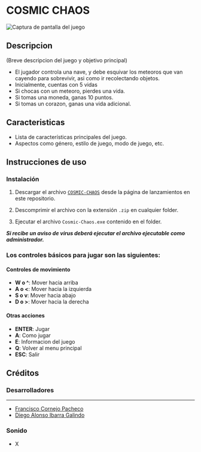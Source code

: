 # COSMIC CHAOS 

![Captura de pantalla del juego](https://i.ibb.co/9W1YGtq/interfaz.png)

## Descripcion
(Breve descripcion del juego y objetivo principal)
- El jugador controla una nave, y debe esquivar los meteoros que van cayendo para sobrevivir, asi como ir recolectando objetos.
- Inicialmente, cuentas con 5 vidas
- Si chocas con un meteoro, pierdes una vida.
- Si tomas una moneda, ganas 10 puntos.
- Si tomas un corazon, ganas una vida adicional.

## Caracteristicas
- Lista de características principales del juego.
- Aspectos como género, estilo de juego, modo de juego, etc.

## **Instrucciones de uso**

### **Instalación**
1. Descargar el archivo <a href="aquiPonerURLdeRelease">`COSMIC-CHAOS`</a> desde la página de lanzamientos en este repositorio.

2. Descomprimir el archivo con la extensión `.zip` en cualquier folder.

3. Ejecutar el archivo `Cosmic-Chaos.exe` contenido en el folder.

**_Si recibe un aviso de virus deberá ejecutar el archivo ejecutable como administrador._**

### Los controles básicos para jugar son las siguientes:

#### Controles de movimiento
-   **W o ^**: Mover hacia arriba
-   **A o <**: Mover hacia la izquierda
-   **S o v**: Mover hacia abajo
-   **D o >**: Mover hacia la derecha

#### Otras acciones
-   **ENTER**: Jugar
-   **A**: Como jugar
-   **E**: Informacion del juego
-   **Q**: Volver al menu principal
-   **ESC**: Salir


## Créditos
### **Desarrolladores**

---

- [Francisco Cornejo Pacheco](https://github.com/FrankSkep)
- [Diego Alonso Ibarra Galindo](https://github.com/Dekstro999)

### **Sonido**
- X
